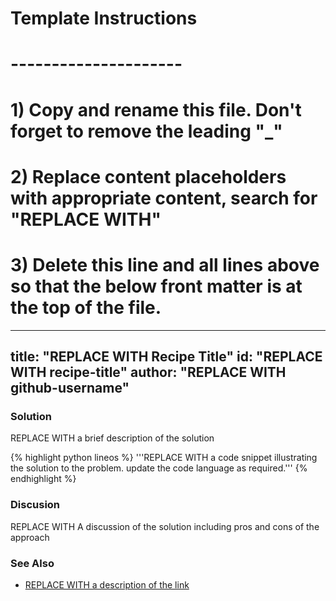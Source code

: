 # Template Instructions
# ---------------------
# 1) Copy and rename this file. Don't forget to remove the leading "_" 
# 2) Replace content placeholders with appropriate content, search for "REPLACE WITH"
# 3) Delete this line and all lines above so that the below front matter is at the top of the file.
---
title: "REPLACE WITH Recipe Title"
id: "REPLACE WITH recipe-title" 
author: "REPLACE WITH github-username"
---

### Solution

REPLACE WITH a brief description of the solution

{% highlight python lineos %}
    '''REPLACE WITH a code snippet illustrating the solution to the problem. update the code language as required.'''
{% endhighlight %}

### Discusion

REPLACE WITH A discussion of the solution including pros and cons of the approach

### See Also

- [REPLACE WITH a description of the link](http://www.google.com)
